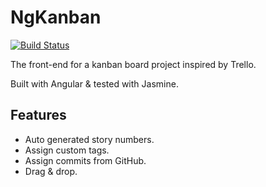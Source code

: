 # NgKanban

[![Build Status](https://travis-ci.com/danielcornock/ng-kanban.svg?branch=master)](https://travis-ci.com/danielcornock/ng-kanban)

The front-end for a kanban board project inspired by Trello.

Built with Angular & tested with Jasmine.

## Features

- Auto generated story numbers.
- Assign custom tags.
- Assign commits from GitHub.
- Drag & drop.
